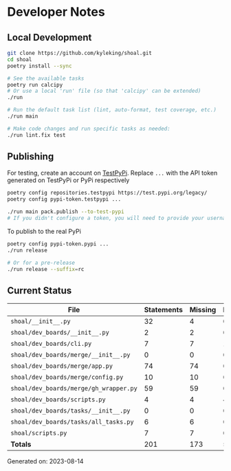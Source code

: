 # Developer Notes

## Local Development

```sh
git clone https://github.com/kyleking/shoal.git
cd shoal
poetry install --sync

# See the available tasks
poetry run calcipy
# Or use a local 'run' file (so that 'calcipy' can be extended)
./run

# Run the default task list (lint, auto-format, test coverage, etc.)
./run main

# Make code changes and run specific tasks as needed:
./run lint.fix test
```

## Publishing

For testing, create an account on [TestPyPi](https://test.pypi.org/legacy/). Replace `...` with the API token generated on TestPyPi or PyPi respectively

```sh
poetry config repositories.testpypi https://test.pypi.org/legacy/
poetry config pypi-token.testpypi ...

./run main pack.publish --to-test-pypi
# If you didn't configure a token, you will need to provide your username and password to publish
```

To publish to the real PyPi

```sh
poetry config pypi-token.pypi ...
./run release

# Or for a pre-release
./run release --suffix=rc
```

## Current Status

<!-- {cts} COVERAGE -->
| File                                   |   Statements |   Missing |   Excluded | Coverage   |
|----------------------------------------|--------------|-----------|------------|------------|
| `shoal/__init__.py`                    |           32 |         4 |          0 | 80.0%      |
| `shoal/dev_boards/__init__.py`         |            2 |         2 |          0 | 0.0%       |
| `shoal/dev_boards/cli.py`              |            7 |         7 |          1 | 0.0%       |
| `shoal/dev_boards/merge/__init__.py`   |            0 |         0 |          0 | 100.0%     |
| `shoal/dev_boards/merge/app.py`        |           74 |        74 |          0 | 0.0%       |
| `shoal/dev_boards/merge/config.py`     |           10 |        10 |          0 | 0.0%       |
| `shoal/dev_boards/merge/gh_wrapper.py` |           59 |        59 |          0 | 0.0%       |
| `shoal/dev_boards/scripts.py`          |            4 |         4 |          4 | 0.0%       |
| `shoal/dev_boards/tasks/__init__.py`   |            0 |         0 |          0 | 100.0%     |
| `shoal/dev_boards/tasks/all_tasks.py`  |            6 |         6 |          0 | 0.0%       |
| `shoal/scripts.py`                     |            7 |         7 |          0 | 0.0%       |
| **Totals**                             |          201 |       173 |          5 | 12.7%      |

Generated on: 2023-08-14
<!-- {cte} -->
